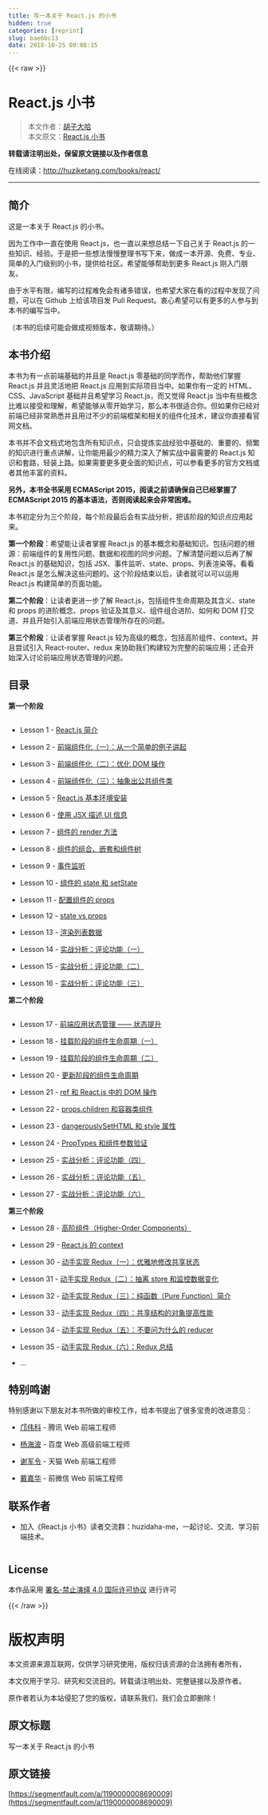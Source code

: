 ```yaml
---
title: 写一本关于 React.js 的小书
hidden: true
categories: [reprint]
slug: bae6bc13
date: 2018-10-25 09:08:15
---
```


{{< raw >}}
<h1 id="articleHeader0">React.js &#x5C0F;&#x4E66;</h1><blockquote><p>&#x672C;&#x6587;&#x4F5C;&#x8005;&#xFF1A;<a href="https://www.zhihu.com/people/hu-zi-da-ha" rel="nofollow noreferrer" target="_blank">&#x80E1;&#x5B50;&#x5927;&#x54C8;</a><br>&#x672C;&#x6587;&#x539F;&#x6587;&#xFF1A;<a href="http://huziketang.com/books/react/" rel="nofollow noreferrer" target="_blank">React.js &#x5C0F;&#x4E66;</a></p></blockquote><p><strong>&#x8F6C;&#x8F7D;&#x8BF7;&#x6CE8;&#x660E;&#x51FA;&#x5904;&#xFF0C;&#x4FDD;&#x7559;&#x539F;&#x6587;&#x94FE;&#x63A5;&#x4EE5;&#x53CA;&#x4F5C;&#x8005;&#x4FE1;&#x606F;</strong></p><p>&#x5728;&#x7EBF;&#x9605;&#x8BFB;&#xFF1A;<a href="http://huziketang.com/books/react/" rel="nofollow noreferrer" target="_blank">http://huziketang.com/books/react/</a></p><hr><h2 id="articleHeader1">&#x7B80;&#x4ECB;</h2><p>&#x8FD9;&#x662F;&#x4E00;&#x672C;&#x5173;&#x4E8E; React.js &#x7684;&#x5C0F;&#x4E66;&#x3002;</p><p>&#x56E0;&#x4E3A;&#x5DE5;&#x4F5C;&#x4E2D;&#x4E00;&#x76F4;&#x5728;&#x4F7F;&#x7528; React.js&#xFF0C;&#x4E5F;&#x4E00;&#x76F4;&#x4EE5;&#x6765;&#x60F3;&#x603B;&#x7ED3;&#x4E00;&#x4E0B;&#x81EA;&#x5DF1;&#x5173;&#x4E8E; React.js &#x7684;&#x4E00;&#x4E9B;&#x77E5;&#x8BC6;&#x3001;&#x7ECF;&#x9A8C;&#x3002;&#x4E8E;&#x662F;&#x628A;&#x4E00;&#x4E9B;&#x60F3;&#x6CD5;&#x6162;&#x6162;&#x6574;&#x7406;&#x4E66;&#x5199;&#x4E0B;&#x6765;&#xFF0C;&#x505A;&#x6210;&#x4E00;&#x672C;&#x5F00;&#x6E90;&#x3001;&#x514D;&#x8D39;&#x3001;&#x4E13;&#x4E1A;&#x3001;&#x7B80;&#x5355;&#x7684;&#x5165;&#x95E8;&#x7EA7;&#x522B;&#x7684;&#x5C0F;&#x4E66;&#xFF0C;&#x63D0;&#x4F9B;&#x7ED9;&#x793E;&#x533A;&#x3002;&#x5E0C;&#x671B;&#x80FD;&#x591F;&#x5E2E;&#x52A9;&#x5230;&#x66F4;&#x591A; React.js &#x521A;&#x5165;&#x95E8;&#x670B;&#x53CB;&#x3002;</p><p>&#x7531;&#x4E8E;&#x6C34;&#x5E73;&#x6709;&#x9650;&#xFF0C;&#x7F16;&#x5199;&#x7684;&#x8FC7;&#x7A0B;&#x96BE;&#x514D;&#x4F1A;&#x6709;&#x8BF8;&#x591A;&#x9519;&#x8BEF;&#xFF0C;&#x4E5F;&#x5E0C;&#x671B;&#x5927;&#x5BB6;&#x5728;&#x770B;&#x7684;&#x8FC7;&#x7A0B;&#x4E2D;&#x53D1;&#x73B0;&#x4E86;&#x95EE;&#x9898;&#xFF0C;&#x53EF;&#x4EE5;&#x5728; Github &#x4E0A;&#x7ED9;&#x8BE5;&#x9879;&#x76EE;&#x53D1; Pull Request&#x3002;&#x8877;&#x5FC3;&#x5E0C;&#x671B;&#x53EF;&#x4EE5;&#x6709;&#x66F4;&#x591A;&#x7684;&#x4EBA;&#x53C2;&#x4E0E;&#x5230;&#x672C;&#x4E66;&#x7684;&#x7F16;&#x5199;&#x5F53;&#x4E2D;&#x3002;</p><p>&#xFF08;&#x672C;&#x4E66;&#x7684;&#x540E;&#x7EED;&#x53EF;&#x80FD;&#x4F1A;&#x505A;&#x6210;&#x89C6;&#x9891;&#x7248;&#x672C;&#xFF0C;&#x656C;&#x8BF7;&#x671F;&#x5F85;&#x3002;&#xFF09;</p><h2 id="articleHeader2">&#x672C;&#x4E66;&#x4ECB;&#x7ECD;</h2><p>&#x672C;&#x4E66;&#x4E3A;&#x6709;&#x4E00;&#x70B9;&#x524D;&#x7AEF;&#x57FA;&#x7840;&#x7684;&#x5E76;&#x4E14;&#x662F; React.js &#x96F6;&#x57FA;&#x7840;&#x7684;&#x540C;&#x5B66;&#x800C;&#x4F5C;&#xFF0C;&#x5E2E;&#x52A9;&#x4ED6;&#x4EEC;&#x638C;&#x63E1; React.js &#x5E76;&#x4E14;&#x7075;&#x6D3B;&#x5730;&#x628A; React.js &#x5E94;&#x7528;&#x5230;&#x5B9E;&#x9645;&#x9879;&#x76EE;&#x5F53;&#x4E2D;&#x3002;&#x5982;&#x679C;&#x4F60;&#x6709;&#x4E00;&#x5B9A;&#x7684; HTML&#x3001;CSS&#x3001;JavaScript &#x57FA;&#x7840;&#x5E76;&#x4E14;&#x5E0C;&#x671B;&#x5B66;&#x4E60; React.js&#xFF0C;&#x800C;&#x53C8;&#x89C9;&#x5F97; React.js &#x5F53;&#x4E2D;&#x6709;&#x4E9B;&#x6982;&#x5FF5;&#x6BD4;&#x96BE;&#x4EE5;&#x63A5;&#x53D7;&#x548C;&#x7406;&#x89E3;&#xFF0C;&#x5E0C;&#x671B;&#x80FD;&#x591F;&#x4ECE;&#x96F6;&#x5F00;&#x59CB;&#x5B66;&#x4E60;&#xFF0C;&#x90A3;&#x4E48;&#x672C;&#x4E66;&#x5F88;&#x9002;&#x5408;&#x4F60;&#x3002;&#x4F46;&#x5982;&#x679C;&#x4F60;&#x5DF2;&#x7ECF;&#x5BF9;&#x524D;&#x7AEF;&#x5DF2;&#x7ECF;&#x975E;&#x5E38;&#x719F;&#x6089;&#x5E76;&#x4E14;&#x7528;&#x8FC7;&#x4E0D;&#x5C11;&#x7684;&#x524D;&#x7AEF;&#x6846;&#x67B6;&#x548C;&#x76F8;&#x5173;&#x7684;&#x7EC4;&#x4EF6;&#x5316;&#x6280;&#x672F;&#xFF0C;&#x5EFA;&#x8BAE;&#x4F60;&#x76F4;&#x63A5;&#x770B;&#x5B98;&#x7F51;&#x6587;&#x6863;&#x3002;</p><p>&#x672C;&#x4E66;&#x5E76;&#x4E0D;&#x4F1A;&#x6587;&#x6863;&#x5F0F;&#x5730;&#x5305;&#x542B;&#x6240;&#x6709;&#x77E5;&#x8BC6;&#x70B9;&#xFF0C;&#x53EA;&#x4F1A;&#x63D0;&#x70BC;&#x5B9E;&#x6218;&#x7ECF;&#x9A8C;&#x4E2D;&#x57FA;&#x7840;&#x7684;&#x3001;&#x91CD;&#x8981;&#x7684;&#x3001;&#x9891;&#x7E41;&#x7684;&#x77E5;&#x8BC6;&#x8FDB;&#x884C;&#x91CD;&#x70B9;&#x8BB2;&#x89E3;&#xFF0C;&#x8BA9;&#x4F60;&#x80FD;&#x7528;&#x6700;&#x5C11;&#x7684;&#x7CBE;&#x529B;&#x6DF1;&#x5165;&#x4E86;&#x89E3;&#x5B9E;&#x6218;&#x4E2D;&#x6700;&#x9700;&#x8981;&#x7684; React.js &#x77E5;&#x8BC6;&#x548C;&#x5957;&#x8DEF;&#xFF0C;&#x8F7B;&#x88C5;&#x4E0A;&#x8DEF;&#x3002;&#x5982;&#x679C;&#x9700;&#x8981;&#x66F4;&#x591A;&#x66F4;&#x5168;&#x9762;&#x7684;&#x77E5;&#x8BC6;&#x70B9;&#xFF0C;&#x53EF;&#x4EE5;&#x53C2;&#x770B;&#x66F4;&#x591A;&#x7684;&#x5B98;&#x65B9;&#x6587;&#x6863;&#x6216;&#x8005;&#x5176;&#x4ED6;&#x4E30;&#x5BCC;&#x7684;&#x8D44;&#x6599;&#x3002;</p><p><strong>&#x53E6;&#x5916;&#xFF0C;&#x672C;&#x4E66;&#x5168;&#x4E66;&#x91C7;&#x7528; ECMAScript 2015&#xFF0C;&#x9605;&#x8BFB;&#x4E4B;&#x524D;&#x8BF7;&#x786E;&#x4FDD;&#x81EA;&#x5DF1;&#x5DF2;&#x7ECF;&#x638C;&#x63E1;&#x4E86; ECMAScript 2015 &#x7684;&#x57FA;&#x672C;&#x8BED;&#x6CD5;&#xFF0C;&#x5426;&#x5219;&#x9605;&#x8BFB;&#x8D77;&#x6765;&#x4F1A;&#x975E;&#x5E38;&#x56F0;&#x96BE;&#x3002;</strong></p><p>&#x672C;&#x4E66;&#x521D;&#x5B9A;&#x5206;&#x4E3A;&#x4E09;&#x4E2A;&#x9636;&#x6BB5;&#xFF0C;&#x6BCF;&#x4E2A;&#x9636;&#x6BB5;&#x6700;&#x540E;&#x4F1A;&#x6709;&#x5B9E;&#x6218;&#x5206;&#x6790;&#xFF0C;&#x628A;&#x8BE5;&#x9636;&#x6BB5;&#x7684;&#x77E5;&#x8BC6;&#x70B9;&#x5E94;&#x7528;&#x8D77;&#x6765;&#x3002;</p><p><strong>&#x7B2C;&#x4E00;&#x4E2A;&#x9636;&#x6BB5;</strong>&#xFF1A;&#x5E0C;&#x671B;&#x80FD;&#x8BA9;&#x8BFB;&#x8005;&#x638C;&#x63E1; React.js &#x7684;&#x57FA;&#x672C;&#x6982;&#x5FF5;&#x548C;&#x57FA;&#x7840;&#x77E5;&#x8BC6;&#x3002;&#x5305;&#x62EC;&#x95EE;&#x9898;&#x7684;&#x6839;&#x6E90;&#xFF1A;&#x524D;&#x7AEF;&#x7EC4;&#x4EF6;&#x7684;&#x590D;&#x7528;&#x6027;&#x95EE;&#x9898;&#x3001;&#x6570;&#x636E;&#x548C;&#x89C6;&#x56FE;&#x7684;&#x540C;&#x6B65;&#x95EE;&#x9898;&#x3002;&#x4E86;&#x89E3;&#x6E05;&#x695A;&#x95EE;&#x9898;&#x4EE5;&#x540E;&#x518D;&#x4E86;&#x89E3; React.js &#x7684;&#x57FA;&#x7840;&#x77E5;&#x8BC6;&#xFF0C;&#x5305;&#x62EC; JSX&#x3001;&#x4E8B;&#x4EF6;&#x76D1;&#x542C;&#x3001;state&#x3001;props&#x3001;&#x5217;&#x8868;&#x6E32;&#x67D3;&#x7B49;&#x3002;&#x770B;&#x770B; React.js &#x662F;&#x600E;&#x4E48;&#x89E3;&#x51B3;&#x8FD9;&#x4E9B;&#x95EE;&#x9898;&#x7684;&#x3002;&#x8FD9;&#x4E2A;&#x9636;&#x6BB5;&#x7ED3;&#x675F;&#x4EE5;&#x540E;&#xFF0C;&#x8BFB;&#x8005;&#x5C31;&#x53EF;&#x4EE5;&#x53EF;&#x4EE5;&#x8FD0;&#x7528; React.js &#x6784;&#x5EFA;&#x7B80;&#x5355;&#x7684;&#x9875;&#x9762;&#x529F;&#x80FD;&#x3002;</p><p><strong>&#x7B2C;&#x4E8C;&#x4E2A;&#x9636;&#x6BB5;</strong>&#xFF1A;&#x8BA9;&#x8BFB;&#x8005;&#x66F4;&#x8FDB;&#x4E00;&#x6B65;&#x4E86;&#x89E3; React.js&#xFF0C;&#x5305;&#x62EC;&#x7EC4;&#x4EF6;&#x751F;&#x547D;&#x5468;&#x671F;&#x53CA;&#x5176;&#x542B;&#x4E49;&#x3001;state &#x548C; props &#x7684;&#x8FDB;&#x9636;&#x6982;&#x5FF5;&#x3001;props &#x9A8C;&#x8BC1;&#x53CA;&#x5176;&#x610F;&#x4E49;&#x3001;&#x7EC4;&#x4EF6;&#x7EC4;&#x5408;&#x8FDB;&#x9636;&#x3001;&#x5982;&#x4F55;&#x548C; DOM &#x6253;&#x4EA4;&#x9053;&#x3001;&#x5E76;&#x4E14;&#x5F00;&#x59CB;&#x5F15;&#x5165;&#x524D;&#x7AEF;&#x5E94;&#x7528;&#x72B6;&#x6001;&#x7BA1;&#x7406;&#x6240;&#x5B58;&#x5728;&#x7684;&#x95EE;&#x9898;&#x3002;</p><p><strong>&#x7B2C;&#x4E09;&#x4E2A;&#x9636;&#x6BB5;</strong>&#xFF1A;&#x8BA9;&#x8BFB;&#x8005;&#x638C;&#x63E1; React.js &#x8F83;&#x4E3A;&#x9AD8;&#x7EA7;&#x7684;&#x6982;&#x5FF5;&#xFF0C;&#x5305;&#x62EC;&#x9AD8;&#x9636;&#x7EC4;&#x4EF6;&#x3001;context&#x3002;&#x5E76;&#x4E14;&#x5C1D;&#x8BD5;&#x5F15;&#x5165; React-router&#x3001;redux &#x6765;&#x534F;&#x52A9;&#x6211;&#x4EEC;&#x6784;&#x5EFA;&#x8F83;&#x4E3A;&#x5B8C;&#x6574;&#x7684;&#x524D;&#x7AEF;&#x5E94;&#x7528;&#xFF1B;&#x8FD8;&#x4F1A;&#x5F00;&#x59CB;&#x6DF1;&#x5165;&#x8BA8;&#x8BBA;&#x524D;&#x7AEF;&#x5E94;&#x7528;&#x72B6;&#x6001;&#x7BA1;&#x7406;&#x7684;&#x95EE;&#x9898;&#x3002;</p><h2 id="articleHeader3">&#x76EE;&#x5F55;</h2><p><strong>&#x7B2C;&#x4E00;&#x4E2A;&#x9636;&#x6BB5;</strong></p><p><span class="img-wrap"><img data-src="/img/remote/1460000008804180" src="https://static.alili.tech/img/remote/1460000008804180" alt="" title="" style="cursor:pointer"></span></p><ul><li><p>Lesson 1 - <a href="http://huziketang.com/books/react/lesson1" rel="nofollow noreferrer" target="_blank">React.js &#x7B80;&#x4ECB;</a></p></li><li><p>Lesson 2 - <a href="http://huziketang.com/books/react/lesson2" rel="nofollow noreferrer" target="_blank">&#x524D;&#x7AEF;&#x7EC4;&#x4EF6;&#x5316;&#xFF08;&#x4E00;&#xFF09;&#xFF1A;&#x4ECE;&#x4E00;&#x4E2A;&#x7B80;&#x5355;&#x7684;&#x4F8B;&#x5B50;&#x8BB2;&#x8D77;</a></p></li><li><p>Lesson 3 - <a href="http://huziketang.com/books/react/lesson3" rel="nofollow noreferrer" target="_blank">&#x524D;&#x7AEF;&#x7EC4;&#x4EF6;&#x5316;&#xFF08;&#x4E8C;&#xFF09;&#xFF1A;&#x4F18;&#x5316; DOM &#x64CD;&#x4F5C;</a></p></li><li><p>Lesson 4 - <a href="http://huziketang.com/books/react/lesson4" rel="nofollow noreferrer" target="_blank">&#x524D;&#x7AEF;&#x7EC4;&#x4EF6;&#x5316;&#xFF08;&#x4E09;&#xFF09;&#xFF1A;&#x62BD;&#x8C61;&#x51FA;&#x516C;&#x5171;&#x7EC4;&#x4EF6;&#x7C7B;</a></p></li><li><p>Lesson 5 - <a href="http://huziketang.com/books/react/lesson5" rel="nofollow noreferrer" target="_blank">React.js &#x57FA;&#x672C;&#x73AF;&#x5883;&#x5B89;&#x88C5;</a></p></li><li><p>Lesson 6 - <a href="http://huziketang.com/books/react/lesson6" rel="nofollow noreferrer" target="_blank">&#x4F7F;&#x7528; JSX &#x63CF;&#x8FF0; UI &#x4FE1;&#x606F;</a></p></li><li><p>Lesson 7 - <a href="http://huziketang.com/books/react/lesson7" rel="nofollow noreferrer" target="_blank">&#x7EC4;&#x4EF6;&#x7684; render &#x65B9;&#x6CD5;</a></p></li><li><p>Lesson 8 - <a href="http://huziketang.com/books/react/lesson8" rel="nofollow noreferrer" target="_blank">&#x7EC4;&#x4EF6;&#x7684;&#x7EC4;&#x5408;&#x3001;&#x5D4C;&#x5957;&#x548C;&#x7EC4;&#x4EF6;&#x6811;</a></p></li><li><p>Lesson 9 - <a href="http://huziketang.com/books/react/lesson9" rel="nofollow noreferrer" target="_blank">&#x4E8B;&#x4EF6;&#x76D1;&#x542C;</a></p></li><li><p>Lesson 10 - <a href="http://huziketang.com/books/react/lesson10" rel="nofollow noreferrer" target="_blank">&#x7EC4;&#x4EF6;&#x7684; state &#x548C; setState</a></p></li><li><p>Lesson 11 - <a href="http://huziketang.com/books/react/lesson11" rel="nofollow noreferrer" target="_blank">&#x914D;&#x7F6E;&#x7EC4;&#x4EF6;&#x7684; props</a></p></li><li><p>Lesson 12 - <a href="http://huziketang.com/books/react/lesson12" rel="nofollow noreferrer" target="_blank">state vs props</a></p></li><li><p>Lesson 13 - <a href="http://huziketang.com/books/react/lesson13" rel="nofollow noreferrer" target="_blank">&#x6E32;&#x67D3;&#x5217;&#x8868;&#x6570;&#x636E;</a></p></li><li><p>Lesson 14 - <a href="http://huziketang.com/books/react/lesson14" rel="nofollow noreferrer" target="_blank">&#x5B9E;&#x6218;&#x5206;&#x6790;&#xFF1A;&#x8BC4;&#x8BBA;&#x529F;&#x80FD;&#xFF08;&#x4E00;&#xFF09;</a></p></li><li><p>Lesson 15 - <a href="http://huziketang.com/books/react/lesson15" rel="nofollow noreferrer" target="_blank">&#x5B9E;&#x6218;&#x5206;&#x6790;&#xFF1A;&#x8BC4;&#x8BBA;&#x529F;&#x80FD;&#xFF08;&#x4E8C;&#xFF09;</a></p></li><li><p>Lesson 16 - <a href="http://huziketang.com/books/react/lesson16" rel="nofollow noreferrer" target="_blank">&#x5B9E;&#x6218;&#x5206;&#x6790;&#xFF1A;&#x8BC4;&#x8BBA;&#x529F;&#x80FD;&#xFF08;&#x4E09;&#xFF09;</a></p></li></ul><p><strong>&#x7B2C;&#x4E8C;&#x4E2A;&#x9636;&#x6BB5;</strong></p><p><span class="img-wrap"><img data-src="/img/remote/1460000008804180" src="https://static.alili.tech/img/remote/1460000008804180" alt="" title="" style="cursor:pointer"></span></p><ul><li><p>Lesson 17 - <a href="http://huziketang.com/books/react/lesson17" rel="nofollow noreferrer" target="_blank">&#x524D;&#x7AEF;&#x5E94;&#x7528;&#x72B6;&#x6001;&#x7BA1;&#x7406; &#x2014;&#x2014; &#x72B6;&#x6001;&#x63D0;&#x5347;</a></p></li><li><p>Lesson 18 - <a href="http://huziketang.com/books/react/lesson18" rel="nofollow noreferrer" target="_blank">&#x6302;&#x8F7D;&#x9636;&#x6BB5;&#x7684;&#x7EC4;&#x4EF6;&#x751F;&#x547D;&#x5468;&#x671F;&#xFF08;&#x4E00;&#xFF09;</a></p></li><li><p>Lesson 19 - <a href="http://huziketang.com/books/react/lesson19" rel="nofollow noreferrer" target="_blank">&#x6302;&#x8F7D;&#x9636;&#x6BB5;&#x7684;&#x7EC4;&#x4EF6;&#x751F;&#x547D;&#x5468;&#x671F;&#xFF08;&#x4E8C;&#xFF09;</a></p></li><li><p>Lesson 20 - <a href="http://huziketang.com/books/react/lesson20" rel="nofollow noreferrer" target="_blank">&#x66F4;&#x65B0;&#x9636;&#x6BB5;&#x7684;&#x7EC4;&#x4EF6;&#x751F;&#x547D;&#x5468;&#x671F;</a></p></li><li><p>Lesson 21 - <a href="http://huziketang.com/books/react/lesson21" rel="nofollow noreferrer" target="_blank">ref &#x548C; React.js &#x4E2D;&#x7684; DOM &#x64CD;&#x4F5C;</a></p></li><li><p>Lesson 22 - <a href="http://huziketang.com/books/react/lesson22" rel="nofollow noreferrer" target="_blank">props.children &#x548C;&#x5BB9;&#x5668;&#x7C7B;&#x7EC4;&#x4EF6;</a></p></li><li><p>Lesson 23 - <a href="http://huziketang.com/books/react/lesson23" rel="nofollow noreferrer" target="_blank">dangerouslySetHTML &#x548C; style &#x5C5E;&#x6027;</a></p></li><li><p>Lesson 24 - <a href="http://huziketang.com/books/react/lesson24" rel="nofollow noreferrer" target="_blank">PropTypes &#x548C;&#x7EC4;&#x4EF6;&#x53C2;&#x6570;&#x9A8C;&#x8BC1;</a></p></li><li><p>Lesson 25 - <a href="http://huziketang.com/books/react/lesson25" rel="nofollow noreferrer" target="_blank">&#x5B9E;&#x6218;&#x5206;&#x6790;&#xFF1A;&#x8BC4;&#x8BBA;&#x529F;&#x80FD;&#xFF08;&#x56DB;&#xFF09;</a></p></li><li><p>Lesson 26 - <a href="http://huziketang.com/books/react/lesson26" rel="nofollow noreferrer" target="_blank">&#x5B9E;&#x6218;&#x5206;&#x6790;&#xFF1A;&#x8BC4;&#x8BBA;&#x529F;&#x80FD;&#xFF08;&#x4E94;&#xFF09;</a></p></li><li><p>Lesson 27 - <a href="http://huziketang.com/books/react/lesson27" rel="nofollow noreferrer" target="_blank">&#x5B9E;&#x6218;&#x5206;&#x6790;&#xFF1A;&#x8BC4;&#x8BBA;&#x529F;&#x80FD;&#xFF08;&#x516D;&#xFF09;</a></p></li></ul><p><strong>&#x7B2C;&#x4E09;&#x4E2A;&#x9636;&#x6BB5;</strong></p><ul><li><p>Lesson 28 - <a href="http://huziketang.com/books/react/lesson28" rel="nofollow noreferrer" target="_blank">&#x9AD8;&#x9636;&#x7EC4;&#x4EF6;&#xFF08;Higher-Order Components&#xFF09;</a></p></li><li><p>Lesson 29 - <a href="http://huziketang.com/books/react/lesson29" rel="nofollow noreferrer" target="_blank">React.js &#x7684; context</a></p></li><li><p>Lesson 30 - <a href="http://huziketang.com/books/react/lesson30" rel="nofollow noreferrer" target="_blank">&#x52A8;&#x624B;&#x5B9E;&#x73B0; Redux&#xFF08;&#x4E00;&#xFF09;&#xFF1A;&#x4F18;&#x96C5;&#x5730;&#x4FEE;&#x6539;&#x5171;&#x4EAB;&#x72B6;&#x6001;</a></p></li><li><p>Lesson 31 - <a href="http://huziketang.com/books/react/lesson31" rel="nofollow noreferrer" target="_blank">&#x52A8;&#x624B;&#x5B9E;&#x73B0; Redux&#xFF08;&#x4E8C;&#xFF09;&#xFF1A;&#x62BD;&#x79BB; store &#x548C;&#x76D1;&#x63A7;&#x6570;&#x636E;&#x53D8;&#x5316;</a></p></li><li><p>Lesson 32 - <a href="http://huziketang.com/books/react/lesson32" rel="nofollow noreferrer" target="_blank">&#x52A8;&#x624B;&#x5B9E;&#x73B0; Redux&#xFF08;&#x4E09;&#xFF09;&#xFF1A;&#x7EAF;&#x51FD;&#x6570;&#xFF08;Pure Function&#xFF09;&#x7B80;&#x4ECB;</a></p></li><li><p>Lesson 33 - <a href="http://huziketang.com/books/react/lesson33" rel="nofollow noreferrer" target="_blank">&#x52A8;&#x624B;&#x5B9E;&#x73B0; Redux&#xFF08;&#x56DB;&#xFF09;&#xFF1A;&#x5171;&#x4EAB;&#x7ED3;&#x6784;&#x7684;&#x5BF9;&#x8C61;&#x63D0;&#x9AD8;&#x6027;&#x80FD;</a></p></li><li><p>Lesson 34 - <a href="http://huziketang.com/books/react/lesson34" rel="nofollow noreferrer" target="_blank">&#x52A8;&#x624B;&#x5B9E;&#x73B0; Redux&#xFF08;&#x4E94;&#xFF09;&#xFF1A;&#x4E0D;&#x8981;&#x95EE;&#x4E3A;&#x4EC0;&#x4E48;&#x7684; reducer</a></p></li><li><p>Lesson 35 - <a href="http://huziketang.com/books/react/lesson35" rel="nofollow noreferrer" target="_blank">&#x52A8;&#x624B;&#x5B9E;&#x73B0; Redux&#xFF08;&#x516D;&#xFF09;&#xFF1A;Redux &#x603B;&#x7ED3;</a></p></li><li><p>...</p></li></ul><h2 id="articleHeader4">&#x7279;&#x522B;&#x9E23;&#x8C22;</h2><p>&#x7279;&#x522B;&#x611F;&#x8C22;&#x4EE5;&#x4E0B;&#x670B;&#x53CB;&#x5BF9;&#x672C;&#x4E66;&#x6240;&#x505A;&#x7684;&#x5BA1;&#x6821;&#x5DE5;&#x4F5C;&#xFF0C;&#x7ED9;&#x672C;&#x4E66;&#x63D0;&#x51FA;&#x4E86;&#x5F88;&#x591A;&#x5B9D;&#x8D35;&#x7684;&#x6539;&#x8FDB;&#x610F;&#x89C1;&#xFF1A;</p><ul><li><p><a href="https://github.com/kuangwk/" rel="nofollow noreferrer" target="_blank">&#x909D;&#x4F1F;&#x79D1;</a> - &#x817E;&#x8BAF; Web &#x524D;&#x7AEF;&#x5DE5;&#x7A0B;&#x5E08;</p></li><li><p><a href="https://github.com/hipoyang/" rel="nofollow noreferrer" target="_blank">&#x6768;&#x6D77;&#x6CE2;</a> - &#x767E;&#x5EA6; Web &#x9AD8;&#x7EA7;&#x524D;&#x7AEF;&#x5DE5;&#x7A0B;&#x5E08;</p></li><li><p><a href="https://github.com/brucexiejunling/" rel="nofollow noreferrer" target="_blank">&#x8C22;&#x519B;&#x4EE4;</a> - &#x5929;&#x732B; Web &#x524D;&#x7AEF;&#x5DE5;&#x7A0B;&#x5E08;</p></li><li><p><a href="https://github.com/livoras/" rel="nofollow noreferrer" target="_blank">&#x6234;&#x5609;&#x534E;</a> - &#x524D;&#x5FAE;&#x4FE1; Web &#x524D;&#x7AEF;&#x5DE5;&#x7A0B;&#x5E08;</p></li></ul><h2 id="articleHeader5">&#x8054;&#x7CFB;&#x4F5C;&#x8005;</h2><ul><li><p>&#x52A0;&#x5165;&#x300A;React.js &#x5C0F;&#x4E66;&#x300B;&#x8BFB;&#x8005;&#x4EA4;&#x6D41;&#x7FA4;&#xFF1A;huzidaha-me&#xFF0C;&#x4E00;&#x8D77;&#x8BA8;&#x8BBA;&#x3001;&#x4EA4;&#x6D41;&#x3001;&#x5B66;&#x4E60;&#x524D;&#x7AEF;&#x6280;&#x672F;&#x3002;</p></li></ul><p><span class="img-wrap"><img data-src="/img/remote/1460000012118605" src="https://static.alili.tech/img/remote/1460000012118605" alt="" title="" style="cursor:pointer;display:inline"></span></p><h2 id="articleHeader6">License</h2><p>&#x672C;&#x4F5C;&#x54C1;&#x91C7;&#x7528; <a href="https://creativecommons.org/licenses/by-nd/4.0/legalcode" rel="nofollow noreferrer" target="_blank">&#x7F72;&#x540D;-&#x7981;&#x6B62;&#x6F14;&#x7ECE; 4.0 &#x56FD;&#x9645;&#x8BB8;&#x53EF;&#x534F;&#x8BAE;</a> &#x8FDB;&#x884C;&#x8BB8;&#x53EF;</p>
{{< /raw >}}

# 版权声明
本文资源来源互联网，仅供学习研究使用，版权归该资源的合法拥有者所有，

本文仅用于学习、研究和交流目的。转载请注明出处、完整链接以及原作者。 

原作者若认为本站侵犯了您的版权，请联系我们，我们会立即删除！

## 原文标题
写一本关于 React.js 的小书

## 原文链接
[https://segmentfault.com/a/1190000008690009](https://segmentfault.com/a/1190000008690009)

